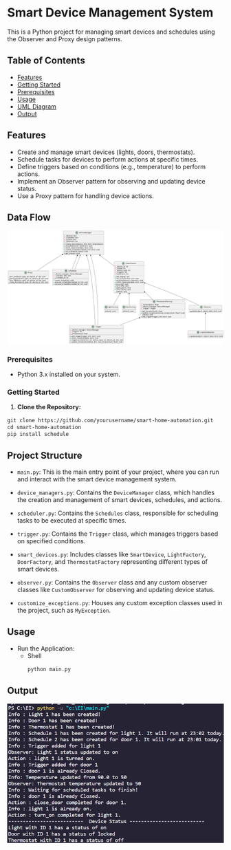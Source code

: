 # Smart Device Management System

This is a Python project for managing smart devices and schedules using the Observer and Proxy design patterns.

## Table of Contents

- [Features](#features)
- [Getting Started](#getting-started)
- [Prerequisites](#prerequisites)
- [Usage](#usage)
- [UML Diagram](#data-flow)
- [Output](#output)

## Features

- Create and manage smart devices (lights, doors, thermostats).
- Schedule tasks for devices to perform actions at specific times.
- Define triggers based on conditions (e.g., temperature) to perform actions.
- Implement an Observer pattern for observing and updating device status.
- Use a Proxy pattern for handling device actions.

## Data Flow

![Data Flow](./Images/DataFlow.png)

### Prerequisites

* Python 3.x installed on your system.

### Getting Started

1. **Clone the Repository:**

```shell
git clone https://github.com/yourusername/smart-home-automation.git
cd smart-home-automation
pip install schedule
```
## Project Structure

- `main.py`: This is the main entry point of your project, where you can run and interact with the smart device management system.

- `device_managers.py`: Contains the `DeviceManager` class, which handles the creation and management of smart devices, schedules, and actions.

- `scheduler.py`: Contains the `Schedules` class, responsible for scheduling tasks to be executed at specific times.

- `trigger.py`: Contains the `Trigger` class, which manages triggers based on specified conditions.

- `smart_devices.py`: Includes classes like `SmartDevice`, `LightFactory`, `DoorFactory`, and `ThermostatFactory` representing different types of smart devices.

- `observer.py`: Contains the `Observer` class and any custom observer classes like `CustomObserver` for observing and updating device status.

- `customize_exceptions.py`: Houses any custom exception classes used in the project, such as `MyException`.

## Usage

* Run the Application:
    * Shell
        ```python
        python main.py
        
## Output 

![Output](./Images/Output.png)
